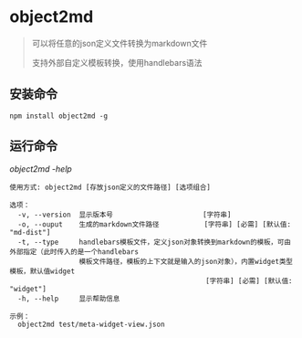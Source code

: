 # object2md
> 可以将任意的json定义文件转换为markdown文件
> 
> 支持外部自定义模板转换，使用handlebars语法

## 安装命令

```
npm install object2md -g
```

## 运行命令

*object2md -help*

```
使用方式: object2md [存放json定义的文件路径] [选项组合]

选项：
  -v, --version  显示版本号                      [字符串]
  -o, --ouput    生成的markdown文件路径           [字符串] [必需] [默认值: "md-dist"]
  -t, --type     handlebars模板文件，定义json对象转换到markdown的模板，可由外部指定（此时传入的是一个handlebars
                 模板文件路径，模板的上下文就是输入的json对象），内置widget类型模板，默认值widget
                                                [字符串] [必需] [默认值: "widget"]
  -h, --help     显示帮助信息                               

示例：
  object2md test/meta-widget-view.json
```  

## 